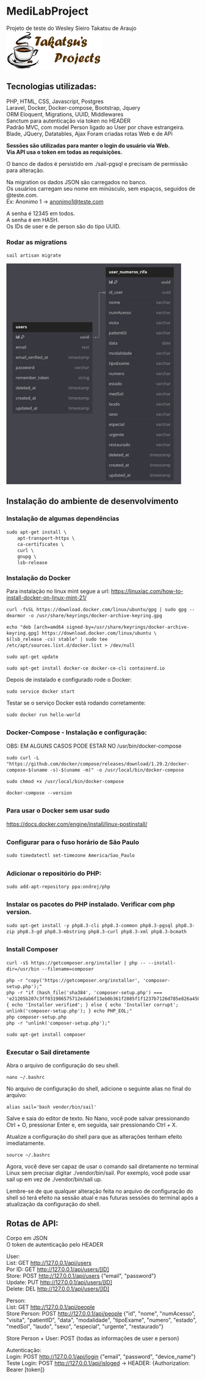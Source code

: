 # MediLabProject
Projeto de teste do Wesley Sieiro Takatsu de Araujo  
![Takatsu's Projects](./documentacao_imagens/takatsu-projects.png)

  

## Tecnologias utilizadas:  
PHP, HTML, CSS, Javascript, Postgres  
Laravel, Docker, Docker-compose, Bootstrap, Jquery  
ORM Eloquent, Migrations, UUID, Middlewares  
Sanctum para autenticação via token no HEADER  
Padrão MVC, com model Person ligado ao User por chave estrangeira.  
Blade, JQuery, Datatables, Ajax
Foram criadas rotas Web e de APi  

__Sessões são utilizadas para manter o login do usuário via Web.__  
__Via API usa o token em todas as requisições.__  
  
O banco de dados é persistido em ./sail-pgsql e precisam de permissão para alteração.  

  

Na migration os dados JSON são carregados no banco.  
Os usuários carregam seu nome em minúsculo, sem espaços, seguidos de @teste.com.  
Ex: Anonimo 1 -> anonimo1@teste.com  
  
A senha é 12345 em todos.  
A senha é em HASH.  
Os IDs de user e de person são do tipo UUID.  
  
### Rodar as migrations
```
sail artisan migrate
```


![DER](./documentacao_imagens/der.jpeg)

## Instalação do ambiente de desenvolvimento
### Instalação de algumas dependências
```
sudo apt-get install \
    apt-transport-https \
    ca-certificates \
    curl \
    gnupg \
    lsb-release
```
  

### 
### Instalação do Docker
Para instalação no linux mint segue a url:
https://linuxiac.com/how-to-install-docker-on-linux-mint-21/

```
curl -fsSL https://download.docker.com/linux/ubuntu/gpg | sudo gpg --dearmor -o /usr/share/keyrings/docker-archive-keyring.gpg
```

```
echo "deb [arch=amd64 signed-by=/usr/share/keyrings/docker-archive-keyring.gpg] https://download.docker.com/linux/ubuntu \
$(lsb_release -cs) stable" | sudo tee /etc/apt/sources.list.d/docker.list > /dev/null
```

```
sudo apt-get update
```

```
sudo apt-get install docker-ce docker-ce-cli containerd.io
```

Depois de instalado e configurado rode o Docker:
```
sudo service docker start
```

Testar se o serviço Docker está rodando corretamente:
```
sudo docker run hello-world  
```


##
### Docker-Compose - Instalação e configuração:
OBS: EM ALGUNS CASOS PODE ESTAR NO /usr/bin/docker-compose
```
sudo curl -L "https://github.com/docker/compose/releases/download/1.29.2/docker-compose-$(uname -s)-$(uname -m)" -o /usr/local/bin/docker-compose
```

```
sudo chmod +x /usr/local/bin/docker-compose
```

```
docker-compose --version  
```
  
##
### Para usar o Docker sem usar sudo
https://docs.docker.com/engine/install/linux-postinstall/
  
##  
### Configurar para o fuso horário de São Paulo
```
sudo timedatectl set-timezone America/Sao_Paulo
```
  
##
### Adicionar o repositório do PHP:
```
sudo add-apt-repository ppa:ondrej/php
```

##
### Instalar os pacotes do PHP instalado. Verificar com php version.
```
sudo apt-get install -y php8.3-cli php8.3-common php8.3-pgsql php8.3-zip php8.3-gd php8.3-mbstring php8.3-curl php8.3-xml php8.3-bcmath
```
##
### Install Composer
```
curl -sS https://getcomposer.org/installer | php -- --install-dir=/usr/bin --filename=composer
```

```
php -r "copy('https://getcomposer.org/installer', 'composer-setup.php');"
php -r "if (hash_file('sha384', 'composer-setup.php') === 'e21205b207c3ff031906575712edab6f13eb0b361f2085f1f1237b7126d785e826a450292b6cfd1d64d92e6563bbde02') { echo 'Installer verified'; } else { echo 'Installer corrupt'; unlink('composer-setup.php'); } echo PHP_EOL;"
php composer-setup.php
php -r "unlink('composer-setup.php');"
```

```
sudo apt-get install composer
```

## 

### Executar o Sail diretamente
Abra o arquivo de configuração do seu shell.
```
nano ~/.bashrc
```

No arquivo de configuração do shell, adicione o seguinte alias no final do arquivo:
```
alias sail='bash vendor/bin/sail'
```

Salve e saia do editor de texto. No Nano, você pode salvar pressionando Ctrl + O, pressionar Enter e, em seguida, sair pressionando Ctrl + X.

Atualize a configuração do shell para que as alterações tenham efeito imediatamente. 
```
source ~/.bashrc
```

Agora, você deve ser capaz de usar o comando sail diretamente no terminal Linux sem precisar digitar ./vendor/bin/sail.
Por exemplo, você pode usar sail up em vez de ./vendor/bin/sail up.

Lembre-se de que qualquer alteração feita no arquivo de configuração do shell só terá efeito na sessão atual e nas futuras sessões do terminal após a atualização da configuração do shell.  
  


  
  
## Rotas de API:  
Corpo em JSON  
O token de autenticação pelo HEADER  

User:  
List: GET http://127.0.0.1/api/users  
Por ID: GET http://127.0.0.1/api/users/[ID]  
Store: POST http://127.0.0.1/api/users {"email", "password"}  
Update: PUT http://127.0.0.1/api/users/[ID]  
Delete: DEL http://127.0.0.1/api/users/[ID]  
  
Person:  
List: GET http://127.0.0.1/api/people  
Store Person: POST http://127.0.0.1/api/people {"id", "nome", "numAcesso", "visita", "patientID", "data", "modalidade", "tipoExame", "numero", "estado", "medSol", "laudo", "sexo", "especial", "urgente", "restaurado"}  
  
Store Person + User: POST {todas as informações de user e person}  


Autenticação:  
Login: POST http://127.0.0.1/api/login {"email", "password", "device_name"}  
Teste Login: POST http://127.0.0.1/api/isloged -> HEADER: {Authorization: Bearer [token]}  